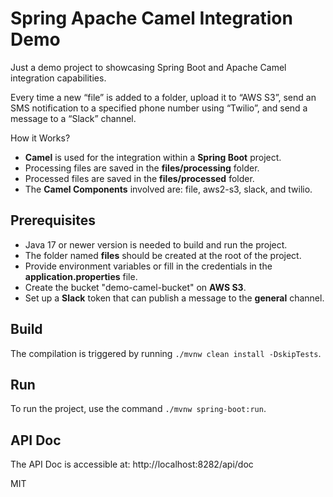 # Spring Apache Camel Integration Demo

Just a demo project to showcasing Spring Boot and Apache Camel integration capabilities.

Every time a new “file” is added to a folder, upload it to “AWS S3”, send an SMS notification to a specified phone number using “Twilio”, and send a message to a “Slack” channel.

How it Works?
- **Camel** is used for the integration within a **Spring Boot** project.
- Processing files are saved in the **files/processing** folder.
- Processed files are saved in the **files/processed** folder.
- The **Camel Components** involved are: file, aws2-s3, slack, and twilio.

## Prerequisites

- Java 17 or newer version is needed to build and run the project.
- The folder named **files** should be created at the root of the project.
- Provide environment variables or fill in the credentials in the **application.properties** file.
- Create the bucket "demo-camel-bucket" on **AWS S3**.
- Set up a **Slack** token that can publish a message to the **general** channel.

## Build

The compilation is triggered by running `./mvnw clean install -DskipTests`.

## Run

To run the project, use the command `./mvnw spring-boot:run`.

## API Doc

The API Doc is accessible at: http://localhost:8282/api/doc

MIT
